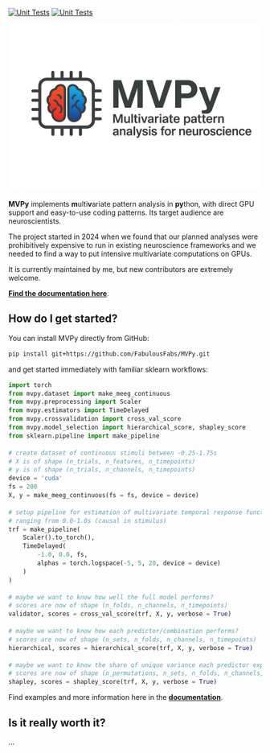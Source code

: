 [![Unit Tests](https://github.com/FabulousFabs/MVPy/workflows/Unit%20tests/badge.svg)](https://github.com/FabulousFabs/MVPy/actions)
[![Unit Tests](https://github.com/FabulousFabs/MVPy/workflows/Documentation/badge.svg)](https://github.com/FabulousFabs/MVPy/actions)


[<img src="./docs/images/mvpy-large.png" width="500px">](http://mvpy.tools/)

**MVPy** implements **m**ulti**v**ariate pattern analysis in **py**thon, with direct GPU support and easy-to-use coding patterns. Its target audience are neuroscientists.

The project started in 2024 when we found that our planned analyses were prohibitively expensive to run in existing neuroscience frameworks and we needed to find a way to put intensive multivariate computations on GPUs.

It is currently maintained by me, but new contributors are extremely welcome. 

**[Find the documentation here](http://mvpy.tools)**.

## How do I get started?
You can install MVPy directly from GitHub:

```bash
pip install git+https://github.com/FabulousFabs/MVPy.git
```

and get started immediately with familiar sklearn workflows:

```python
import torch
from mvpy.dataset import make_meeg_continuous
from mvpy.preprocessing import Scaler
from mvpy.estimators import TimeDelayed
from mvpy.crossvalidation import cross_val_score
from mvpy.model_selection import hierarchical_score, shapley_score
from sklearn.pipeline import make_pipeline

# create dataset of continuous stimuli between -0.25-1.75s
# X is of shape (n_trials, n_features, n_timepoints)
# y is of shape (n_trials, n_channels, n_timepoints)
device = 'cuda'
fs = 200
X, y = make_meeg_continuous(fs = fs, device = device)

# setup pipeline for estimation of multivariate temporal response functions
# ranging from 0.0-1.0s (causal in stimulus)
trf = make_pipeline(
    Scaler().to_torch(),
    TimeDelayed(
        -1.0, 0.0, fs, 
        alphas = torch.logspace(-5, 5, 20, device = device)
    )
)

# maybe we want to know how well the full model performs?
# scores are now of shape (n_folds, n_channels, n_timepoints)
validator, scores = cross_val_score(trf, X, y, verbose = True)

# maybe we want to know how each predictor/combination performs?
# scores are now of shape (n_sets, n_folds, n_channels, n_timepoints)
hierarchical, scores = hierarchical_score(trf, X, y, verbose = True)

# maybe we want to know the share of unique variance each predictor explains?
# scores are now of shape (n_permutations, n_sets, n_folds, n_channels, n_timepoints)
shapley, scores = shapley_score(trf, X, y, verbose = True)
```

Find examples and more information here in the **[documentation](http://mvpy.tools)**.

## Is it really worth it?
...